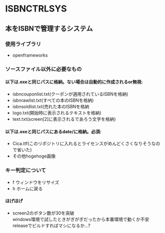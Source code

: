 # ISBNCTRLSYS
## 本をISBNで管理するシステム
### 使用ライブラリ
- openframeworks
### ソースファイル以外に必要なもの
#### 以下は.exeと同じパスに格納。ない場合は自動的に作成されるor無視:
- isbncouponlist.txt(クーポンが適用されているISBNを格納)
- isbnrawlist.txt(すべての本のISBNを格納)
- isbnsoldlist.txt(売れた本のISBNを格納
- logo.txt(開始時に表示されるテキストを格納)
- text.txt(screen[2]に表示されるであろう文字を格納)
#### 以下は.exeと同じパスにあるdate/に格納。必須:
- Cica.ttf(このリポジトリに入れるとライセンスがめんどくさくなりそうなので省いた)
- その他hogehoge画像
### キー判定について
- f ウィンドウをリサイズ
- h ホームに戻る
#### ほげほげ
- screen2のボタン数が30を突破  
windows環境で試したときがぎがぎだったから本番環境で動くか不安  
releaseでビルドすればマシになるか...?
